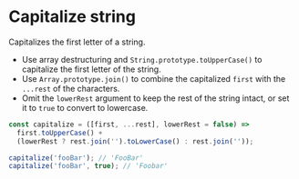 # Capitalize string

Capitalizes the first letter of a string.

* Use array destructuring and `String.prototype.toUpperCase()` to capitalize the first letter of the string.
* Use `Array.prototype.join()` to combine the capitalized `first` with the `...rest` of the characters.
* Omit the `lowerRest` argument to keep the rest of the string intact, or set it to `true` to convert to lowercase.

```js
const capitalize = ([first, ...rest], lowerRest = false) =>
  first.toUpperCase() +
  (lowerRest ? rest.join('').toLowerCase() : rest.join(''));
```

```js
capitalize('fooBar'); // 'FooBar'
capitalize('fooBar', true); // 'Foobar'
```
